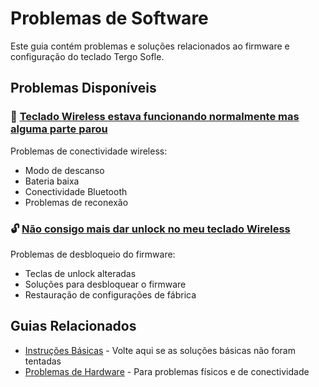 # Problemas de Software

Este guia contém problemas e soluções relacionados ao firmware e configuração do teclado Tergo Sofle.

## Problemas Disponíveis

### 📶 [Teclado Wireless estava funcionando normalmente mas alguma parte parou](./TECLADO_WIRELESS_PAROU.md)
Problemas de conectividade wireless:
- Modo de descanso
- Bateria baixa
- Conectividade Bluetooth
- Problemas de reconexão

### 🔓 [Não consigo mais dar unlock no meu teclado Wireless](./NAO_CONSIGO_UNLOCK.md)
Problemas de desbloqueio do firmware:
- Teclas de unlock alteradas
- Soluções para desbloquear o firmware
- Restauração de configurações de fábrica

## Guias Relacionados

- [Instruções Básicas](../README.md) - Volte aqui se as soluções básicas não foram tentadas
- [Problemas de Hardware](../hardware/README.md) - Para problemas físicos e de conectividade
